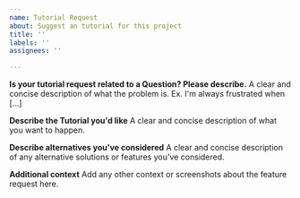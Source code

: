 ```yaml
---
name: Tutorial Request
about: Suggest an tutorial for this project
title: ''
labels: ''
assignees: ''

---
```


**Is your tutorial request related to a Question? Please describe.**
A clear and concise description of what the problem is. Ex. I'm always frustrated when [...]

**Describe the Tutorial you'd like**
A clear and concise description of what you want to happen.

**Describe alternatives you've considered**
A clear and concise description of any alternative solutions or features you've considered.

**Additional context**
Add any other context or screenshots about the feature request here.
